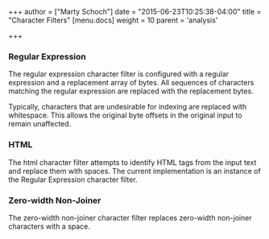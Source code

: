 +++
author = ["Marty Schoch"]
date = "2015-06-23T10:25:38-04:00"
title = "Character Filters"
[menu.docs]
weight = 10
parent = 'analysis'

+++

### Regular Expression

The regular expression character filter is configured with a regular expression and a replacement array of bytes.  All sequences of characters matching the regular expression are replaced with the replacement bytes.

Typically, characters that are undesirable for indexing are replaced with whitespace.  This allows the original byte offsets in the original input to remain unaffected.

### HTML

The html character filter attempts to identify HTML tags from the input text and replace them with spaces.  The current implementation is an instance of the Regular Expression character filter.

### Zero-width Non-Joiner

The zero-width non-joiner character filter replaces zero-width non-joiner characters with a space.